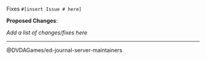 Fixes `#[insert Issue # here]`

**Proposed Changes**:

*Add a list of changes/fixes here*

---

@DVDAGames/ed-journal-server-maintainers

